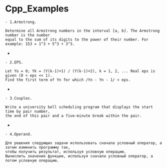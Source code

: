 # Cpp_Examples

    - 1.Armstrong.

    Determine all Armstrong numbers in the interval [a, b]. The Armstrong number is the number
    equal to the sum of its digits to the power of their number. For example: 153 = 1^3 + 5^3 + 3^3.
*

    - 2.EPS.

    Let Yo = 0; Yk = (Y(k-1)+1) / (Y(k-1)+2), k = 1, 2, ... Real eps is given (0 < eps << 1).
    Find the first term of Yn for which /Yn - Yn - 1/ < eps.
*

    - 3.Couples.

    Write a university bell scheduling program that displays the start time by pair number,
    the end of this pair and a five-minute break within the pair.
*

    - 4.Operand.

    Для решения следующих задачи использовать сначала условный оператор, а затем изменить программу так,
    чтобы получить результат, используя условную операцию.
    Вычислить значение функции, используя сначала условный оператор, а потом условную операцию.
